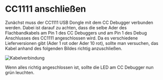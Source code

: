 # CC1111 anschließen

Zunächst muss der CC1111 USB Dongle mit dem CC Debugger verbunden werden. Dabei ist darauf zu achten, dass die selbe Ader des Flachbandkabels am Pin 1 des CC Debuggers und am Pin 1 des Debug Anschlusses des CC1111  angeschlossen wird. Da es verschiedene Lieferversionen gibt (Ader 1 rot oder Ader 10 rot), sollte man versuchen, das Kabel anhand des folgenden Bildes richtig anzuschließen.

![Kabelverbindung](..\..\images\enlite\kabel.jpg)

Wenn alles richtig angeschlossen ist, sollte die LED am CC Debugger nun grün leuchten.




